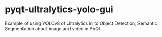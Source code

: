 # pyqt-ultralytics-yolo-gui
Example of using YOLOv8 of Ultralytics in to Object Detection, Semantic Segmentation about image and video in PyQt
